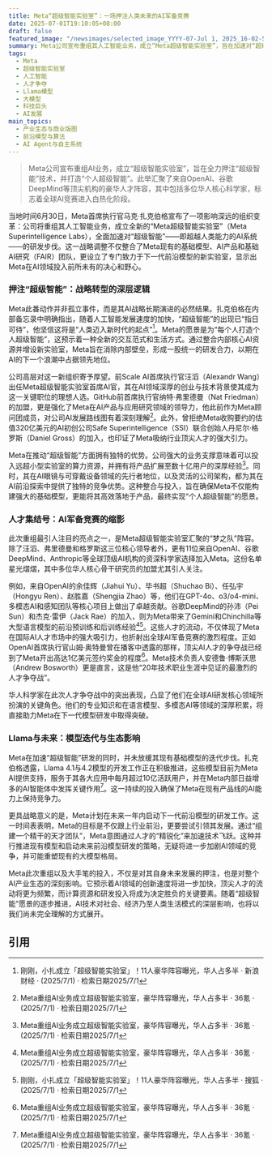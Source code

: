 ```yaml
---
title: Meta“超级智能实验室”：一场押注人类未来的AI军备竞赛
date: 2025-07-01T19:10:05+08:00
draft: false
featured_image: "/newsimages/selected_image_YYYY-07-Jul 1, 2025_16-02-59-666.jpg"
summary: Meta公司宣布重组其人工智能业务，成立“Meta超级智能实验室”，旨在加速对“超级智能”技术的研发，并致力于打造“个人超级智能”。新实验室由前Scale AI首席执行官汪滔和GitHub前首席执行官弗里德曼共同领导，并吸引了来自OpenAI、谷歌DeepMind等顶尖AI机构的11位科学家，其中包括多名华人骨干，体现了其在激烈人才争夺战中的强大吸引力。此举不仅标志着Meta在AI领域的大规模投入与战略转型，也将对全球AI竞赛格局产生深远影响。
tags: 
  - Meta
  - 超级智能实验室
  - 人工智能
  - 人才争夺
  - Llama模型
  - 大模型
  - 科技巨头
  - AI发展
main_topics: 
  - 产业生态与商业版图
  - 前沿模型与算法
  - AI Agent与自主系统
---
```


> Meta公司宣布重组AI业务，成立“超级智能实验室”，旨在全力押注“超级智能”技术，并打造“个人超级智能”。此举汇聚了来自OpenAI、谷歌DeepMind等顶尖机构的豪华人才阵容，其中包括多位华人核心科学家，标志着全球AI竞赛进入白热化阶段。

当地时间6月30日，Meta首席执行官马克·扎克伯格宣布了一项影响深远的组织变革：公司将重组其人工智能业务，成立全新的“Meta超级智能实验室”（Meta Superintelligence Labs），全面加速对“超级智能”——即超越人类能力的AI系统——的研发步伐。这一战略调整不仅整合了Meta现有的基础模型、AI产品和基础AI研究（FAIR）团队，更设立了专门致力于下一代前沿模型的新实验室，显示出Meta在AI领域投入前所未有的决心和野心。

### 押注“超级智能”：战略转型的深层逻辑

Meta此番动作并非孤立事件，而是其AI战略长期演进的必然结果。扎克伯格在内部备忘录中明确指出，随着人工智能发展速度的加快，“超级智能”的出现已“指日可待”，他坚信这将是“人类迈入新时代的起点”[^2]。Meta的愿景是为“每个人打造个人超级智能”，这预示着一种全新的交互范式和生活方式。通过整合内部核心AI资源并增设新实验室，Meta旨在消除内部壁垒，形成一股统一的研发合力，以期在AI的下一个浪潮中占据领先地位。

公司高层对这一新组织寄予厚望。前Scale AI首席执行官汪滔（Alexandr Wang）出任Meta超级智能实验室首席AI官，其在AI领域深厚的创业与技术背景使其成为这一关键职位的理想人选。GitHub前首席执行官纳特·弗里德曼（Nat Friedman）的加盟，更是强化了Meta在AI产品与应用研究领域的领导力，他此前作为Meta顾问团成员，对公司AI发展路线图有着深刻理解[^1]。此外，曾拒绝Meta收购要约的估值320亿美元的AI初创公司Safe Superintelligence（SSI）联合创始人丹尼尔·格罗斯（Daniel Gross）的加入，也印证了Meta吸纳行业顶尖人才的强大引力。

Meta在推动“超级智能”方面拥有独特的优势。公司强大的业务支撑意味着可以投入远超小型实验室的算力资源，并拥有将产品扩展至数十亿用户的深厚经验[^1]。同时，其在AI眼镜与可穿戴设备领域的先行者地位，以及灵活的公司架构，都为其在AI前沿探索中提供了独特的竞争优势。这种整合与投入，旨在确保Meta不仅能构建强大的基础模型，更能将其高效落地于产品，最终实现“个人超级智能”的愿景。

### 人才集结号：AI军备竞赛的缩影

此次重组最引人注目的亮点之一，是Meta超级智能实验室汇聚的“梦之队”阵容。除了汪滔、弗里德曼和格罗斯这三位核心领导者外，更有11位来自OpenAI、谷歌DeepMind、Anthropic等全球顶级AI机构的资深科学家选择加入Meta。这份名单星光熠熠，其中多位华人核心骨干研究员的加盟尤其引人关注。

例如，来自OpenAI的余佳辉（Jiahui Yu）、毕书超（Shuchao Bi）、任弘宇（Hongyu Ren）、赵胜嘉（Shengjia Zhao）等，他们在GPT-4o、o3/o4-mini、多模态AI和感知团队等核心项目上做出了卓越贡献。谷歌DeepMind的孙沛（Pei Sun）和杰克·雷伊（Jack Rae）的加入，则为Meta带来了Gemini和Chinchilla等大型语言模型的前沿预训练和后训练经验[^1][^3]。这些人才的流动，不仅体现了Meta在国际AI人才市场中的强大吸引力，也折射出全球AI军备竞赛的激烈程度。正如OpenAI首席执行官山姆·奥特曼曾在播客中透露的那样，顶尖AI人才的争夺战已经到了Meta开出高达1亿美元签约奖金的程度[^1]。Meta技术负责人安德鲁·博斯沃思（Andrew Bosworth）更是直言，这是他“20年技术职业生涯中见证的最激烈的人才争夺战”。

华人科学家在此次人才争夺战中的突出表现，凸显了他们在全球AI研发核心领域所扮演的关键角色。他们的专业知识和在语言模型、多模态AI等领域的深厚积累，将直接助力Meta在下一代模型研发中取得突破。

### Llama与未来：模型迭代与生态影响

Meta在加速“超级智能”研发的同时，并未放缓其现有基础模型的迭代步伐。扎克伯格透露，Llama 4.1与4.2模型的开发工作正在积极推进，这些模型目前为Meta AI提供支持，服务于其各大应用中每月超过10亿活跃用户，并在Meta内部日益增多的AI智能体中发挥关键作用[^1]。这一持续的投入确保了Meta在现有产品线的AI能力上保持竞争力。

更具战略意义的是，Meta计划在未来一年内启动下一代前沿模型的研发工作。这一时间表表明，Meta的目标是不仅跟上行业前沿，更要尝试引领其发展。通过“组建一个精干的天才团队”，Meta意图通过人才的“精锐化”来加速技术飞跃。这种并行推进现有模型和启动未来前沿模型研发的策略，无疑将进一步加剧AI领域的竞争，并可能重塑现有的大模型格局。

Meta此次重组以及大手笔的投入，不仅是对其自身未来发展的押注，也是对整个AI产业生态的深刻影响。它预示着AI领域的创新速度将进一步加快，顶尖人才的流动将更为频繁，而计算资源和研发投入将成为决定胜负的关键要素。随着“超级智能”愿景的逐步推进，AI技术对社会、经济乃至人类生活模式的深层影响，也将以我们尚未完全理解的方式展开。

## 引用
[^1]: Meta重组AI业务成立超级智能实验室，豪华阵容曝光，华人占多半 · 36氪 · (2025/7/1) · 检索日期2025/7/1
[^2]: 刚刚，小扎成立「超级智能实验室」！11人豪华阵容曝光，华人占多半 · 新浪财经 · (2025/7/1) · 检索日期2025/7/1
[^3]: 刚刚，小扎成立「超级智能实验室」！11人豪华阵容曝光，华人占多半 · 搜狐 · (2025/7/1) · 检索日期2025/7/1
[^4]: 小扎刚刚官宣超级智能AI 梦之队，华人占大半| 附11 人核心名单 - 爱范儿 · 爱范儿 · (2025/7/1) · 检索日期2025/7/1
[^5]: 本文来自“腾讯科技” · 腾讯科技 · 作者：无忌 (2025/7/1) · 检索日期2025/7/1
